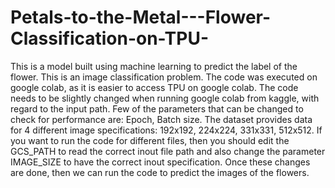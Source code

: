 # Petals-to-the-Metal---Flower-Classification-on-TPU-
This is a model built using machine learning to predict the label of the flower. This is an image classification problem. 
The code was executed on google colab, as it is easier to access TPU on google colab. The code needs to be slightly changed when running google colab from kaggle, with regard to the input path.
Few of the parameters that can be changed to check for performance are:
Epoch, Batch size.
The dataset provides data for 4 different image specifications: 192x192, 224x224, 331x331, 512x512.
If you want to run the code for different files, then you should edit the GCS_PATH to read the correct inout file path and also change the parameter IMAGE_SIZE to have the correct inout specification.
Once these changes are done, then we can run the code to predict the images of the flowers. 
